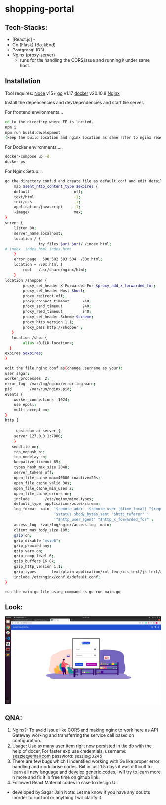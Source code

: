 # shopping-portal

## Tech-Stacks:
- [React.js] - 
- Go (Flask) (BackEnd)
- Postgresql (DB)
- Nginx (proxy-server)
    - runs for the handling the CORS issue and running it under same host.
## Installation

Tool requires:
[Node](https://nodejs.org/) v15+ 
[go](https://golang.org/) v1.17
[docker](hub.docker.com) v20.10.8
[Nginx](https://www.nginx.com/)

Install the dependencies and devDependencies and start the server.

For frontend environments...

```sh
cd to the directory where FE is located.
npm i
npm run build:development
(keep the build location and nginx location as same refer to nginx readme below)
```

For Docker environments....

```sh
docker-compose up -d
docker ps 
```

For Nginx Setup....
```sh
go the directory conf.d and create file as default.conf and edit details as:
    map $sent_http_content_type $expires {
    default                    off;
    text/html                  -1;
    text/css                   -1;
    application/javascript     -1;
    ~image/                    max;
}
server {
    listen 80;
    server_name localhost;
    location / {
               try_files $uri $uri/ /index.html;
# index  index.html index.htm;
    }
    error_page   500 502 503 504  /50x.html;
    location = /50x.html {
        root   /usr/share/nginx/html;
    }
location /shopper {
        proxy_set_header X-Forwarded-For $proxy_add_x_forwarded_for;
        proxy_set_header Host $host;
        proxy_redirect off;
        proxy_connect_timeout      240;
        proxy_send_timeout         240;
        proxy_read_timeout         240;
        proxy_set_header Scheme $scheme;
        proxy_http_version 1.1;
        proxy_pass http://shopper ;
   }
   location /shop {
        alias <BUILD location>;
  }     
expires $expires;
}
```
```sh
edit the file nginx.conf as(change username as your):
user sagar;
worker_processes  2;
error_log  /var/log/nginx/error.log warn;
pid        /var/run/nginx.pid;
events {
    worker_connections  1024;
    use epoll;
    multi_accept on;
}
http {

     upstream ai-server {
    server 127.0.0.1:7000;
    }
   sendfile on;
    tcp_nopush on;
    tcp_nodelay on;
    keepalive_timeout 65;
    types_hash_max_size 2048;
    server_tokens off;
    open_file_cache max=40000 inactive=20s;
    open_file_cache_valid 30s;
    open_file_cache_min_uses 2;
    open_file_cache_errors on;
    include       /etc/nginx/mime.types;
    default_type  application/octet-stream;
    log_format  main  '$remote_addr - $remote_user [$time_local] "$request" '
                      '$status $body_bytes_sent "$http_referer" '
                      '"$http_user_agent" "$http_x_forwarded_for"';
    access_log  /var/log/nginx/access.log  main;
    client_max_body_size 10M;
    gzip on;
    gzip_disable "msie6";
    gzip_proxied any;
    gzip_vary on;
    gzip_comp_level 6;
    gzip_buffers 16 8k;
    gzip_http_version 1.1;
    gzip_types       text/plain application/xml text/css text/js text/xml application/x-javascript text/javascript application/javascript application/json    application/xml+rss;
    include /etc/nginx/conf.d/default.conf;
}
```

```sh
run the main.go file using command as go run main.go
```

## Look:

![Shoppin_Poprtal](https://github.com/Sagar2011/shopping-portal/blob/main/Screenshot%20from%202021-10-26%2012-29-53.png)

## QNA:

1. Nginx?: To avoid issue like CORS and making nginx to work here as API Gateway working and transferring the service call based on configuration.
2. Usage: Use as many user item right now persisted in the db with the help of docer, For faster exp use credentials, username: sezzle@email.com password: sezzle@3245
3. There are few bugs which I indentified working with Go like proper error handling and modularise codes. But in just 1.5 days it was difficult to learn all new language and develop generic codes,I will try to learn more n more and fix it in free time on github link.
4. Followed React Material codes in ease to design UI.



- developed by Sagar Jain
Note: Let me know if you have any doubts inorder to run tool or anything I will clarify it.

